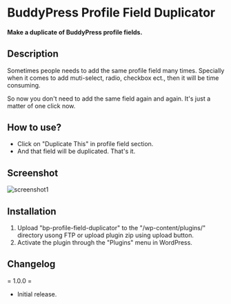 # BuddyPress Profile Field Duplicator #


#### Make a duplicate of BuddyPress profile fields.

## Description ##
Sometimes people needs to add the same profile field many times. Specially when it comes to add muti-select, radio, checkbox ect., then it will be time consuming.

So now you don't need to add the same field again and again. It's just a matter of one click now.


## How to use? ##

* Click on "Duplicate This" in profile field section.
* And that field will be duplicated. That's it.

## Screenshot ##
![screenshot1](https://user-images.githubusercontent.com/19459637/58373393-36ca1980-7f4b-11e9-9cea-cf742c6dd14a.png)


## Installation ##
1. Upload "bp-profile-field-duplicator" to the "/wp-content/plugins/" directory usong FTP or upload plugin zip using upload button.
2. Activate the plugin through the "Plugins" menu in WordPress.

## Changelog ##
= 1.0.0 =
* Initial release.
